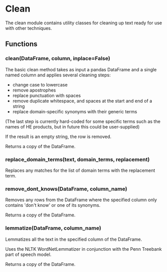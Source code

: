 # Clean

The clean module contains utility classes for cleaning up text
ready for use with other techniques.

## Functions

### clean(DataFrame, column, inplace=False)
The basic clean method takes as input a pandas DataFrame and a 
single named column and applies several cleaning steps:

* change case to lowercase
* remove apostrophes
* replace punctuation with spaces
* remove duplicate whitespace, and spaces at the start and end of a string
* replace domain-specific synonyms with their generic terms

(The last step is currently hard-coded for some specific terms
such as the names of HE products, but in future this could be 
user-supplied)

If the result is an empty string, the row is removed.

Returns a copy of the DataFrame.

### replace_domain_terms(text, domain_terms, replacement)
Replaces any matches for the list of domain terms with the 
replacement term.

### remove_dont_knows(DataFrame, column_name)
Removes any rows from the DataFrame where the specified column
only contains 'don't know' or one of its synonyms.

Returns a copy of the DataFrame.

### lemmatize(DataFrame, column_name)
Lemmatizes all the text in the specified column of the DataFrame.

Uses the NLTK WordNetLemmatizer in conjunction with the 
Penn Treebank part of speech model.

Returns a copy of the DataFrame.